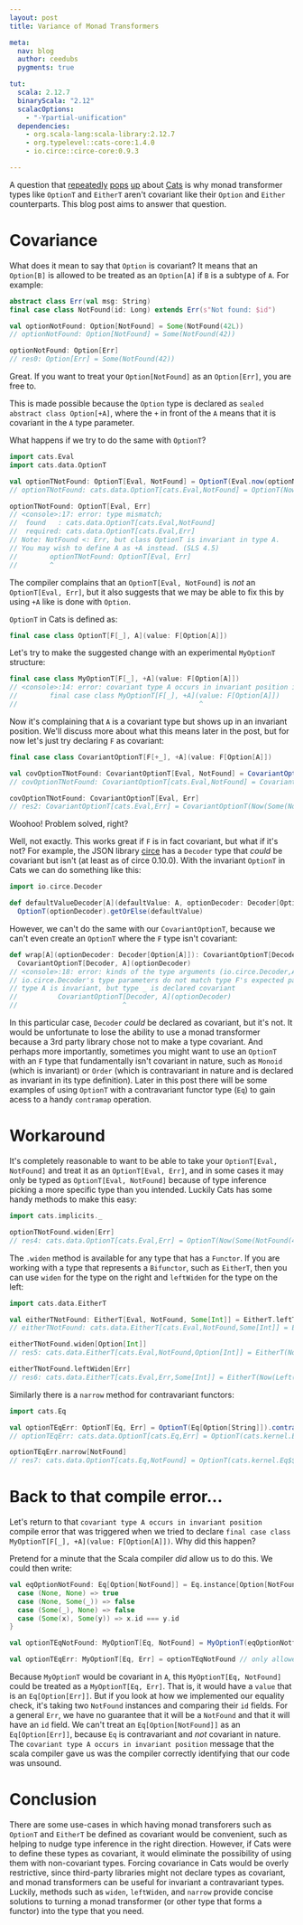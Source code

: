 ```yaml
---
layout: post
title: Variance of Monad Transformers

meta:
  nav: blog
  author: ceedubs
  pygments: true

tut:
  scala: 2.12.7
  binaryScala: "2.12"
  scalacOptions:
    - "-Ypartial-unification"
  dependencies:
    - org.scala-lang:scala-library:2.12.7
    - org.typelevel::cats-core:1.4.0
    - io.circe::circe-core:0.9.3

---
```


A question that [repeatedly](https://github.com/typelevel/cats/issues/556) [pops](https://github.com/typelevel/cats/issues/2310) [up](https://github.com/typelevel/cats/issues/2538) about [Cats](https://typelevel.org/cats/) is why monad transformer types like `OptionT` and `EitherT` aren't covariant like their `Option` and `Either` counterparts. This blog post aims to answer that question.

# Covariance

What does it mean to say that `Option` is covariant? It means that an `Option[B]` is allowed to be treated as an `Option[A]` if `B` is a subtype of `A`. For example:

```scala
abstract class Err(val msg: String)
final case class NotFound(id: Long) extends Err(s"Not found: $id")
```

```scala
val optionNotFound: Option[NotFound] = Some(NotFound(42L))
// optionNotFound: Option[NotFound] = Some(NotFound(42))

optionNotFound: Option[Err]
// res0: Option[Err] = Some(NotFound(42))
```

Great. If you want to treat your `Option[NotFound]` as an `Option[Err]`, you are free to.

This is made possible because the `Option` type is declared as `sealed abstract class Option[+A]`, where the `+` in front of the `A` means that it is covariant in the `A` type parameter.

What happens if we try to do the same with `OptionT`?

```scala
import cats.Eval
import cats.data.OptionT
```

```scala
val optionTNotFound: OptionT[Eval, NotFound] = OptionT(Eval.now(optionNotFound))
// optionTNotFound: cats.data.OptionT[cats.Eval,NotFound] = OptionT(Now(Some(NotFound(42))))
```

```scala
optionTNotFound: OptionT[Eval, Err]
// <console>:17: error: type mismatch;
//  found   : cats.data.OptionT[cats.Eval,NotFound]
//  required: cats.data.OptionT[cats.Eval,Err]
// Note: NotFound <: Err, but class OptionT is invariant in type A.
// You may wish to define A as +A instead. (SLS 4.5)
//        optionTNotFound: OptionT[Eval, Err]
//        ^
```

The compiler complains that an `OptionT[Eval, NotFound]` is _not_ an `OptionT[Eval, Err]`, but it also suggests that we may be able to fix this by using `+A` like is done with `Option`.

`OptionT` in Cats is defined as:

```scala
final case class OptionT[F[_], A](value: F[Option[A]])
```

Let's try to make the suggested change with an experimental `MyOptionT` structure:

```scala
final case class MyOptionT[F[_], +A](value: F[Option[A]])
// <console>:14: error: covariant type A occurs in invariant position in type => F[Option[A]] of value value
//        final case class MyOptionT[F[_], +A](value: F[Option[A]])
//                                             ^
```

Now it's complaining that `A` is a covariant type but shows up in an invariant position. We'll discuss more about what this means later in the post, but for now let's just try declaring `F` as covariant:

```scala
final case class CovariantOptionT[F[+_], +A](value: F[Option[A]])
```

```scala
val covOptionTNotFound: CovariantOptionT[Eval, NotFound] = CovariantOptionT(Eval.now(optionNotFound))
// covOptionTNotFound: CovariantOptionT[cats.Eval,NotFound] = CovariantOptionT(Now(Some(NotFound(42))))

covOptionTNotFound: CovariantOptionT[Eval, Err]
// res2: CovariantOptionT[cats.Eval,Err] = CovariantOptionT(Now(Some(NotFound(42))))
```

Woohoo! Problem solved, right?

Well, not exactly. This works great if `F` is in fact covariant, but what if it's not? For example, the JSON library [circe](https://circe.github.io/circe/) has a `Decoder` type that _could_ be covariant but isn't (at least as of circe 0.10.0). With the invariant `OptionT` in Cats we can do something like this:

```scala
import io.circe.Decoder

def defaultValueDecoder[A](defaultValue: A, optionDecoder: Decoder[Option[A]]): Decoder[A] =
  OptionT(optionDecoder).getOrElse(defaultValue)
```

However, we can't do the same with our `CovariantOptionT`, because we can't even create an `OptionT` where the `F` type isn't covariant:

```scala
def wrap[A](optionDecoder: Decoder[Option[A]]): CovariantOptionT[Decoder, A] =
  CovariantOptionT[Decoder, A](optionDecoder)
// <console>:18: error: kinds of the type arguments (io.circe.Decoder,A) do not conform to the expected kinds of the type parameters (type F,type A).
// io.circe.Decoder's type parameters do not match type F's expected parameters:
// type A is invariant, but type _ is declared covariant
//          CovariantOptionT[Decoder, A](optionDecoder)
//                          ^
```

In this particular case, `Decoder` _could_ be declared as covariant, but it's not. It would be unfortunate to lose the ability to use a monad transformer because a 3rd party library chose not to make a type covariant. And perhaps more importantly, sometimes you might want to use an `OptionT` with an `F` type that fundamentally isn't covariant in nature, such as `Monoid` (which is invariant) or `Order` (which is contravariant in nature and is declared as invariant in its type definition). Later in this post there will be some examples of using `OptionT` with a contravariant functor type (`Eq`) to gain acess to a handy `contramap` operation.

# Workaround

It's completely reasonable to want to be able to take your `OptionT[Eval, NotFound]` and treat it as an `OptionT[Eval, Err]`, and in some cases it may only be typed as `OptionT[Eval, NotFound]` because of type inference picking a more specific type than you intended. Luckily Cats has some handy methods to make this easy:

```scala
import cats.implicits._
```

```scala
optionTNotFound.widen[Err]
// res4: cats.data.OptionT[cats.Eval,Err] = OptionT(Now(Some(NotFound(42))))
```

The `.widen` method is available for any type that has a `Functor`. If you are working with a type that represents a `Bifunctor`, such as `EitherT`, then you can use `widen` for the type on the right and `leftWiden` for the type on the left:

```scala
import cats.data.EitherT
```

```scala
val eitherTNotFound: EitherT[Eval, NotFound, Some[Int]] = EitherT.leftT[Eval, Some[Int]](NotFound(42L))
// eitherTNotFound: cats.data.EitherT[cats.Eval,NotFound,Some[Int]] = EitherT(Now(Left(NotFound(42))))

eitherTNotFound.widen[Option[Int]]
// res5: cats.data.EitherT[cats.Eval,NotFound,Option[Int]] = EitherT(Now(Left(NotFound(42))))

eitherTNotFound.leftWiden[Err]
// res6: cats.data.EitherT[cats.Eval,Err,Some[Int]] = EitherT(Now(Left(NotFound(42))))
```

Similarly there is a `narrow` method for contravariant functors:

```scala
import cats.Eq
```

```scala
val optionTEqErr: OptionT[Eq, Err] = OptionT(Eq[Option[String]]).contramap((err: Err) => err.msg)
// optionTEqErr: cats.data.OptionT[cats.Eq,Err] = OptionT(cats.kernel.Eq$$anon$103@33baea9f)

optionTEqErr.narrow[NotFound]
// res7: cats.data.OptionT[cats.Eq,NotFound] = OptionT(cats.kernel.Eq$$anon$103@33baea9f)
```

# Back to that compile error...

Let's return to that `covariant type A occurs in invariant position` compile error that was triggered when we tried to declare `final case class MyOptionT[F[_], +A](value: F[Option[A]])`. Why did this happen?

Pretend for a minute that the Scala compiler _did_ allow us to do this. We could then write:

```scala
val eqOptionNotFound: Eq[Option[NotFound]] = Eq.instance[Option[NotFound]]{
  case (None, None) => true
  case (None, Some(_)) => false
  case (Some(_), None) => false
  case (Some(x), Some(y)) => x.id === y.id
}
```

```scala
val optionTEqNotFound: MyOptionT[Eq, NotFound] = MyOptionT(eqOptionNotfound) // only allowed in our pretend world

val optionTEqErr: MyOptionT[Eq, Err] = optionTEqNotFound // only allowed in our pretend world
```

Because `MyOptionT` would be covariant in `A`, this `MyOptionT[Eq, NotFound]` could be treated as a `MyOptionT[Eq, Err]`. That is, it would have a `value` that is an `Eq[Option[Err]]`. But if you look at how we implemented our equality check, it's taking two `NotFound` instances and comparing their `id` fields. For a general `Err`, we have no guarantee that it will be a `NotFound` and that it will have an `id` field. We can't treat an `Eq[Option[NotFound]]` as an `Eq[Option[Err]]`, because `Eq` is contravariant and _not_ covariant in nature. The `covariant type A occurs in invariant position` message that the scala compiler gave us was the compiler correctly identifying that our code was unsound.

# Conclusion

There are some use-cases in which having monad transforers such as `OptionT` and `EitherT` be defined as covariant would be convenient, such as helping to nudge type inference in the right direction. However, if Cats were to define these types as covariant, it would eliminate the possibility of using them with non-covariant types. Forcing covariance in Cats would be overly restrictive, since third-party libraries might not declare types as covariant, and monad transformers can be useful for invariant a contravariant types. Luckily, methods such as `widen`, `leftWiden`, and `narrow` provide concise solutions to turning a monad transformer (or other type that forms a functor) into the type that you need.
